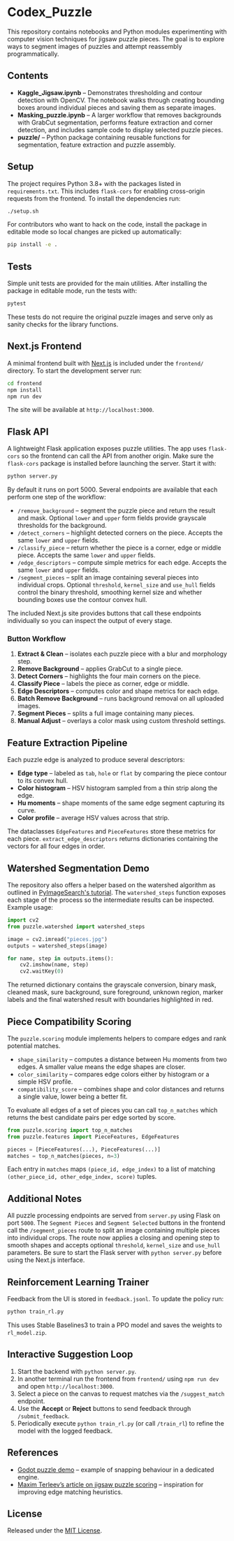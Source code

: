 # Codex_Puzzle

This repository contains notebooks and Python modules experimenting with computer vision techniques for jigsaw puzzle pieces. The goal is to explore ways to segment images of puzzles and attempt reassembly programmatically.

## Contents

- **Kaggle_Jigsaw.ipynb** – Demonstrates thresholding and contour detection with OpenCV. The notebook walks through creating bounding boxes around individual pieces and saving them as separate images.
- **Masking_puzzle.ipynb** – A larger workflow that removes backgrounds with GrabCut segmentation, performs feature extraction and corner detection, and includes sample code to display selected puzzle pieces.
- **puzzle/** – Python package containing reusable functions for segmentation, feature extraction and puzzle assembly.

## Setup

The project requires Python 3.8+ with the packages listed in `requirements.txt`. This includes `flask-cors` for enabling cross-origin requests from the frontend. To install the dependencies run:

```bash
./setup.sh
```

For contributors who want to hack on the code, install the package in editable
mode so local changes are picked up automatically:

```bash
pip install -e .
```

## Tests

Simple unit tests are provided for the main utilities. After installing the
package in editable mode, run the tests with:

```bash
pytest
```

These tests do not require the original puzzle images and serve only as sanity checks for the library functions.

## Next.js Frontend

A minimal frontend built with [Next.js](https://nextjs.org/) is included under the
`frontend/` directory. To start the development server run:

```bash
cd frontend
npm install
npm run dev
```

The site will be available at `http://localhost:3000`.


## Flask API

A lightweight Flask application exposes puzzle utilities. The app uses
`flask-cors` so the frontend can call the API from another origin. Make sure the
`flask-cors` package is installed before launching the server. Start it with:

```bash
python server.py
```

By default it runs on port 5000. Several endpoints are available that each
perform one step of the workflow:

- `/remove_background` – segment the puzzle piece and return the result and mask. Optional `lower` and `upper` form fields provide grayscale thresholds for the background.
- `/detect_corners` – highlight detected corners on the piece. Accepts the same `lower` and `upper` fields.
- `/classify_piece` – return whether the piece is a corner, edge or middle piece. Accepts the same `lower` and `upper` fields.
- `/edge_descriptors` – compute simple metrics for each edge. Accepts the same `lower` and `upper` fields.
- `/segment_pieces` – split an image containing several pieces into
  individual crops. Optional `threshold`, `kernel_size` and `use_hull`
  fields control the binary threshold, smoothing kernel size and whether
  bounding boxes use the contour convex hull.

The included Next.js site provides buttons that call these endpoints
individually so you can inspect the output of every stage.

### Button Workflow

1. **Extract & Clean** – isolates each puzzle piece with a blur and
   morphology step.
2. **Remove Background** – applies GrabCut to a single piece.
3. **Detect Corners** – highlights the four main corners on the piece.
4. **Classify Piece** – labels the piece as corner, edge or middle.
5. **Edge Descriptors** – computes color and shape metrics for each edge.
6. **Batch Remove Background** – runs background removal on all uploaded images.
7. **Segment Pieces** – splits a full image containing many pieces.
8. **Manual Adjust** – overlays a color mask using custom threshold settings.

## Feature Extraction Pipeline

Each puzzle edge is analyzed to produce several descriptors:

- **Edge type** – labeled as `tab`, `hole` or `flat` by comparing the piece
  contour to its convex hull.
- **Color histogram** – HSV histogram sampled from a thin strip along the edge.
- **Hu moments** – shape moments of the same edge segment capturing its curve.
- **Color profile** – average HSV values across that strip.

The dataclasses `EdgeFeatures` and `PieceFeatures` store these metrics for each
piece. `extract_edge_descriptors` returns dictionaries containing the vectors for
all four edges in order.

## Watershed Segmentation Demo

The repository also offers a helper based on the watershed algorithm as
outlined in [PyImageSearch's tutorial](https://pyimagesearch.com/2015/11/02/watershed-opencv/).
The `watershed_steps` function exposes each stage of the process so the
intermediate results can be inspected. Example usage:

```python
import cv2
from puzzle.watershed import watershed_steps

image = cv2.imread("pieces.jpg")
outputs = watershed_steps(image)

for name, step in outputs.items():
    cv2.imshow(name, step)
    cv2.waitKey(0)
```

The returned dictionary contains the grayscale conversion, binary mask, cleaned
mask, sure background, sure foreground, unknown region, marker labels and the
final watershed result with boundaries highlighted in red.

## Piece Compatibility Scoring

The `puzzle.scoring` module implements helpers to compare edges and rank
potential matches.

* `shape_similarity` – computes a distance between Hu moments from two edges.
  A smaller value means the edge shapes are closer.
* `color_similarity` – compares edge colors either by histogram or a simple HSV
  profile.
* `compatibility_score` – combines shape and color distances and returns a
  single value, lower being a better fit.

To evaluate all edges of a set of pieces you can call `top_n_matches` which
returns the best candidate pairs per edge sorted by score.

```python
from puzzle.scoring import top_n_matches
from puzzle.features import PieceFeatures, EdgeFeatures

pieces = [PieceFeatures(...), PieceFeatures(...)]
matches = top_n_matches(pieces, n=3)
```

Each entry in `matches` maps `(piece_id, edge_index)` to a list of matching
`(other_piece_id, other_edge_index, score)` tuples.

## Additional Notes

All puzzle processing endpoints are served from `server.py` using Flask on
port `5000`. The `Segment Pieces` and `Segment Selected` buttons in the
frontend call the `/segment_pieces` route to split an image containing
multiple pieces into individual crops. The route now applies a closing
and opening step to smooth shapes and accepts optional `threshold`,
`kernel_size` and `use_hull` parameters. Be sure to start the Flask server with
`python server.py` before using the Next.js interface.

## Reinforcement Learning Trainer

Feedback from the UI is stored in `feedback.jsonl`. To update the policy run:

```bash
python train_rl.py
```

This uses Stable Baselines3 to train a PPO model and saves the weights to
`rl_model.zip`.

## Interactive Suggestion Loop

1. Start the backend with `python server.py`.
2. In another terminal run the frontend from `frontend/` using `npm run dev` and open `http://localhost:3000`.
3. Select a piece on the canvas to request matches via the `/suggest_match` endpoint.
4. Use the **Accept** or **Reject** buttons to send feedback through `/submit_feedback`.
5. Periodically execute `python train_rl.py` (or call `/train_rl`) to refine the model with the logged feedback.

## References

- [Godot puzzle demo](https://github.com/godotengine/godot-demo-projects/tree/master/2d/puzzle) – example of snapping behaviour in a dedicated engine.
- [Maxim Terleev’s article on jigsaw puzzle scoring](https://habr.com/ru/articles/197012/) – inspiration for improving edge matching heuristics.




## License
Released under the [MIT License](LICENSE).
